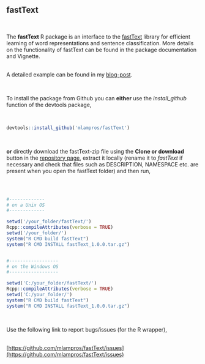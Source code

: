 

## fastText
<br>

The **fastText** R package is an interface to the [fastText](https://github.com/facebookresearch/fastText) library for efficient learning of word representations and sentence classification. More details on the functionality of fastText can be found in the package documentation and Vignette.
<br><br>


A detailed example can be found in my [blog-post]().

<br>

To install the package from Github you can **either** use the *install_github* function of the devtools package,
<br><br>

```R

devtools::install_github('mlampros/fastText')


```
<br>

**or** directly download the fastText-zip file using the **Clone or download** button in the [repository page](https://github.com/mlampros/fastText), extract it locally (rename it to *fastText* if necessary and check that files such as DESCRIPTION, NAMESPACE etc. are present when you open the fastText folder) and then run,

<br>

```R

#-------------
# on a Unix OS
#-------------

setwd('/your_folder/fastText/')
Rcpp::compileAttributes(verbose = TRUE)
setwd('/your_folder/')
system("R CMD build fastText")
system("R CMD INSTALL fastText_1.0.0.tar.gz")


#------------------
# on the Windows OS  
#------------------

setwd('C:/your_folder/fastText/')
Rcpp::compileAttributes(verbose = TRUE)
setwd('C:/your_folder/')
system("R CMD build fastText")
system("R CMD INSTALL fastText_1.0.0.tar.gz")

```
<br>

Use the following link to report bugs/issues (for the R wrapper),
<br><br>

[https://github.com/mlampros/fastText/issues](https://github.com/mlampros/fastText/issues)


<br>